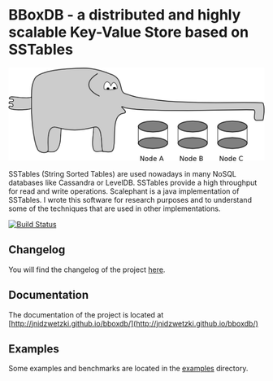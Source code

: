 # BBoxDB - a distributed and highly scalable Key-Value Store based on SSTables

![BBoxDB Logo](docs/scalephant.png)

SSTables (String Sorted Tables) are used nowadays in many NoSQL databases like Cassandra or LevelDB. SSTables provide a high throughput for read and write operations. Scalephant is a java implementation of SSTables. I wrote this software for research purposes and to understand some of the techniques that are used in other implementations.

[![Build Status](https://travis-ci.org/jnidzwetzki/bboxdb.svg?branch=master)](https://travis-ci.org/jnidzwetzki/bboxdb)


## Changelog
You will find the changelog of the project [here](changelog.md).

## Documentation 
The documentation of the project is located at [http://jnidzwetzki.github.io/bboxdb/](http://jnidzwetzki.github.io/bboxdb/)

## Examples 
Some examples and benchmarks are located in the [examples](examples/) directory.

